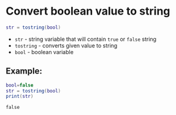 # Convert boolean value to string

```lua
str = tostring(bool)
```

- `str` - string variable that will contain `true` or `false` string
- `tostring` - converts given value to string
- `bool` - boolean variable

## Example: 
```lua
bool=false
str = tostring(bool)
print(str)
```
```
false

```

